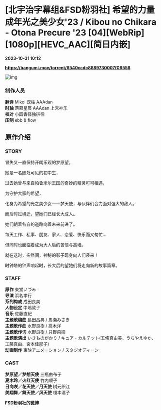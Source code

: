 # [北宇治字幕组&FSD粉羽社] 希望的力量 成年光之美少女'23 / Kibou no Chikara - Otona Precure '23 [04][WebRip][1080p][HEVC_AAC][简日内嵌]

**2023-10-31 10:12**

**https://bangumi.moe/torrent/6540ccdc8889730007f09558**

![img](https://p.inari.site/kitauji/202310/07/OtonaPrecure23.webp)

### 制作人员

**翻译** Mikoi 双柱 AAAdan  
**时轴** 落幕星辰 AAAdan 上宫神乐  
**校对** 小圆香径独徘徊  
**压制** ebb & flow

原作介绍
----

### STORY

冒失又一直保持开朗乐观的梦原望。  

她是一名随处可见的初中生，  

过去她曾与来自帕鲁米尔王国的奇妙的精灵可可相遇，  

为守护大家的希望，  

化身为希望的光之美少女——梦天使，与伙伴们合力面对强大的敌人。  

而后时过境迁，望她们已经长大成人。  

她们朝着各自的道路向着未来前进了。  

每天工作、私事、朋友、家人、恋爱、快乐而又匆忙…  

但同时也面临着成为大人后的苦恼与高墙。  

就在这时，突然间，神秘的影子现身向人们袭来！  

时钟塔的钟声响起时，长大后的望她们将走向新的故事篇章。

### STAFF

**原作** 東堂いづみ  
**导演** 浜名孝行  
**系列构成** 成田良美  
**人物设定** 中嶋敦子  
**音乐** 佐藤直紀  
**主题歌编曲** 島田昌典 / 馬瀬みさき  
**主题歌作曲** 水野良樹 / 高木洋  
**主题歌作词** 水野良樹 / 只野菜摘  
**主题歌演出** いきものがかり / キュア・カルテット(五條真由美、うちやえゆか、工藤真由、宮本佳那子)  
**动画制作** 東映アニメーション / スタジオディーン

### CAST

**梦原望／梦想天使** 三瓶由布子  
**夏木玲／火红天使** 竹内顺子  
**日向咲／花天使／月天使** 树元织江  
**美翔舞／舞天使／风天使** 榎本温子

**FSD粉羽社的[微博](https://weibo.com/u/7732154594)**